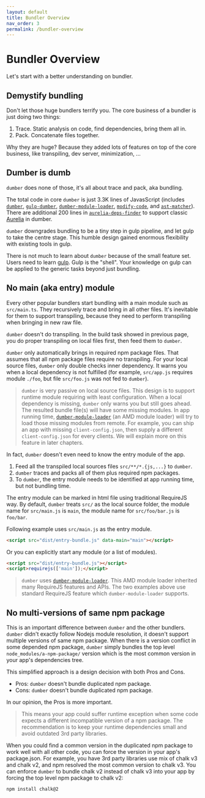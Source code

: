 ```yaml
---
layout: default
title: Bundler Overview
nav_order: 3
permalink: /bundler-overview
---
```


# Bundler Overview

Let's start with a better understanding on bundler.

## Demystify bundling

Don't let those huge bundlers terrify you. The core business of a bundler is just doing two things:

1. Trace. Static analysis on code, find dependencies, bring them all in.
2. Pack. Concatenate files together.

Why they are huge? Because they added lots of features on top of the core business, like transpiling, dev server, minimization, ...

## Dumber is dumb
`dumber` does none of those, it's all about trace and pack, aka bundling.

The total code in core `dumber` is just 3.3K lines of JavasScript (includes [`dumber`](https://github.com/dumberjs/dumber), [`gulp-dumber`](https://github.com/dumberjs/gulp-dumber), [`dumber-module-loader`](https://github.com/dumberjs/dumber-module-loader), [`modify-code`](https://github.com/dumberjs/modify-code), and [`ast-matcher`](https://github.com/dumberjs/ast-matcher)). There are additional 200 lines in [`aurelia-deps-finder`](https://github.com/dumberjs/aurelia-deps-finder) to support classic [Aurelia](https://aurelia.io) in dumber.

`dumber` downgrades bundling to be a tiny step in gulp pipeline, and let gulp to take the centre stage. This humble design gained enormous flexibility with existing tools in gulp.

There is not much to learn about `dumber` because of the small feature set. Users need to learn [gulp](https://gulpjs.com). Gulp is the "shell". Your knowledge on gulp can be applied to the generic tasks beyond just bundling.

## No main (aka entry) module

Every other popular bundlers start bundling with a main module such as `src/main.ts`. They recursively trace and bring in all other files. It's inevitable for them to support transpiling, because they need to perform transpiling when bringing in new raw file.

`dumber` doesn't do transpiling. In the build task showed in previous page, you do proper transpiling on local files first, then feed them to `dumber`.

`dumber` only automatically brings in required npm package files. That assumes that all npm package files require no transpiling. For your local source files, `dumber` only double checks inner dependency. It warns you when a local dependency is not fulfilled (for example, `src/app.js` requires module `./foo`, but file `src/foo.js` was not fed to `dumber`).

> `dumber` is very passive on local source files. This design is to support runtime module requiring with least configuration. When a local dependency is missing, `dumber` only warns you but still goes ahead. The resulted bundle file(s) will have some missing modules. In app running time, [`dumber-module-loader`](https://github.com/dumberjs/dumber-module-loader) (an AMD module loader) will try to load those missing modules from remote. For example, you can ship an app with missing `client-config.json`, then supply a different `client-config.json` for every clients. We will explain more on this feature in later chapters.

In fact, `dumber` doesn't even need to know the entry module of the app.

1. Feed all the transpiled local sources files `src/**/*.{js,...}` to `dumber`.
2. `dumber` traces and packs all of them plus required npm packages.
3. To `dumber`, the entry module needs to be identified at app running time, but not bundling time.

The entry module can be marked in html file using traditional RequireJS way. By default, `dumber` treats `src/` as the local source folder, the module name for `src/main.js` is `main`, the module name for `src/foo/bar.js` is `foo/bar`.

Following example uses `src/main.js` as the entry module.

```html
<script src="dist/entry-bundle.js" data-main="main"></script>
```

Or you can explicitly start any module (or a list of modules).

```html
<script src="dist/entry-bundle.js"></script>
<script>requirejs(['main']);</script>
```

> `dumber` uses [`dumber-module-loader`](https://github.com/dumberjs/dumber-module-loader). This AMD module loader inherited many RequireJS features and APIs. The two examples above use standard RequireJS feature which `dumber-module-loader` supports.

## No multi-versions of same npm package

This is an important difference between `dumber` and the other bundlers. `dumber` didn't exactly follow Nodejs module resolution, it doesn't support multiple versions of same npm package. When there is a version conflict in some depended npm package, `dumber` simply bundles the top level `node_modules/a-npm-package/` version which is the most common version in your app's dependencies tree.

This simplified approach is a design decision with both Pros and Cons.
* Pros: `dumber` doesn't bundle duplicated npm package.
* Cons: `dumber` doesn't bundle duplicated npm package.

In our opinion, the Pros is more important.

> This means your app could suffer runtime exception when some code expects a different incompatible version of a npm package. The recommendation is to keep your runtime dependencies small and avoid outdated 3rd party libraries.

When you could find a common version in the duplicated npm package to work well with all other code, you can force the version in your app's package.json. For example, you have 3rd party libraries use mix of chalk v3 and chalk v2, and npm resolved the most common version to chalk v3. You can enforce `dumber` to bundle chalk v2 instead of chalk v3 into your app by forcing the top level npm package to chalk v2:

```bash
npm install chalk@2
```

